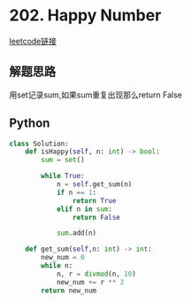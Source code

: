 # 202. Happy Number
[leetcode链接](https://leetcode.com/problems/happy-number/)
## 解题思路
用set记录sum,如果sum重复出现那么return False

## Python
```python
class Solution:
    def isHappy(self, n: int) -> bool:
        sum = set()

        while True:
            n = self.get_sum(n)
            if n == 1:
                return True
            elif n in sum:
                return False

            sum.add(n)

    def get_sum(self,n: int) -> int: 
        new_num = 0
        while n:
            n, r = divmod(n, 10)
            new_num += r ** 2
        return new_num    
```